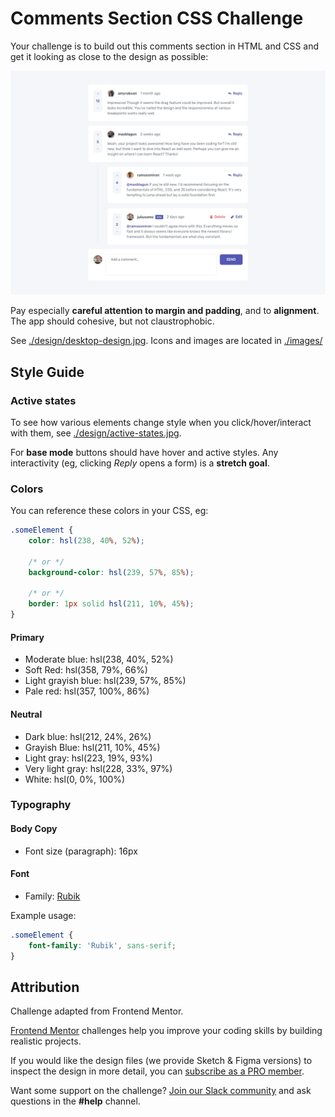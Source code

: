 # Comments Section CSS Challenge

Your challenge is to build out this comments section in HTML and CSS and get it looking as close to the design as possible:

![Design preview for the Interactive comments section coding challenge](./design/desktop-design.jpg)

Pay especially **careful attention to margin and padding**, and to **alignment**. The app should cohesive, but not claustrophobic.

See [./design/desktop-design.jpg](./design/desktop-design.jpg). Icons and images are located in [./images/](./images/)


## Style Guide

### Active states

To see how various elements change style when you click/hover/interact with them, see [./design/active-states.jpg](./design/active-states.jpg).

For **base mode** buttons should have hover and active styles. Any interactivity (eg, clicking _Reply_ opens a form) is a **stretch goal**.


### Colors

You can reference these colors in your CSS, eg:

```css
.someElement {
    color: hsl(238, 40%, 52%);

    /* or */
    background-color: hsl(239, 57%, 85%);

    /* or */
    border: 1px solid hsl(211, 10%, 45%);
}
```

#### Primary

- Moderate blue: hsl(238, 40%, 52%)
- Soft Red: hsl(358, 79%, 66%)
- Light grayish blue: hsl(239, 57%, 85%)
- Pale red: hsl(357, 100%, 86%)

#### Neutral

- Dark blue: hsl(212, 24%, 26%)
- Grayish Blue: hsl(211, 10%, 45%)
- Light gray: hsl(223, 19%, 93%)
- Very light gray: hsl(228, 33%, 97%)
- White: hsl(0, 0%, 100%)

### Typography

#### Body Copy

- Font size (paragraph): 16px

#### Font

- Family: [Rubik](https://fonts.google.com/specimen/Rubik)

Example usage:

```css
.someElement {
    font-family: 'Rubik', sans-serif;
}
```


## Attribution

Challenge adapted from Frontend Mentor.

[Frontend Mentor](https://www.frontendmentor.io) challenges help you improve your coding skills by building realistic projects.

If you would like the design files (we provide Sketch & Figma versions) to inspect the design in more detail, you can [subscribe as a PRO member](https://www.frontendmentor.io/pro).

Want some support on the challenge? [Join our Slack community](https://www.frontendmentor.io/slack) and ask questions in the **#help** channel.
